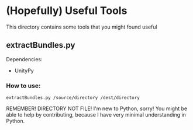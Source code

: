 # (Hopefully) Useful Tools
This directory contains some tools that you might found useful
## extractBundles.py
Dependencies:
- UnityPy

### How to use:
`extractBundles.py /source/directory /dest/directory`

REMEMBER! DIRECTORY NOT FILE! I'm new to Python, sorry! You might be able to help by contributing, because I have very minimal understanding in Python.